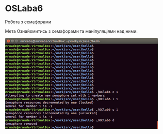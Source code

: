 # OSLaba6
Робота з семафорами

Мета Ознайомитись з семафорами та маніпуляціями над ними.

![](OSLaba6.png)
